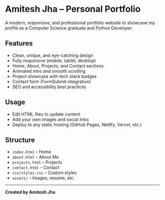 # Amitesh Jha – Personal Portfolio

A modern, responsive, and professional portfolio website to showcase my profile as a Computer Science graduate and Python Developer.

## Features
- Clean, unique, and eye-catching design
- Fully responsive (mobile, tablet, desktop)
- Home, About, Projects, and Contact sections
- Animated intro and smooth scrolling
- Project showcase with tech stack badges
- Contact form (FormSubmit integration)
- SEO and accessibility best practices

## Usage
- Edit HTML files to update content
- Add your own images and social links
- Deploy to any static hosting (GitHub Pages, Netlify, Vercel, etc.)

## Structure
- `index.html` – Home
- `about.html` – About Me
- `projects.html` – Projects
- `contact.html` – Contact
- `css/styles.css` – Custom styles
- `assets/` – Images, resume, etc.

---

**Created by Amitesh Jha** 